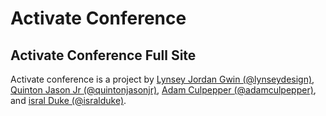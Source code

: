 # Activate Conference
## Activate Conference Full Site

Activate conference is a project by [Lynsey Jordan Gwin (@lynseydesign)](), [Quinton Jason Jr (@quintonjasonjr)](), [Adam Culpepper (@adamculpepper)](), and [isral Duke (@isralduke)]().

